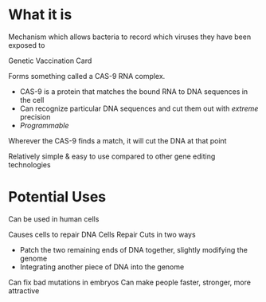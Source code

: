 # What it is
Mechanism which allows bacteria to record which viruses they have been exposed to

Genetic Vaccination Card

Forms something called a CAS-9 RNA complex.
* CAS-9 is a protein that matches the bound RNA to DNA sequences in the cell
* Can recognize particular DNA sequences and cut them out with *extreme* precision
* *Programmable*

Wherever the CAS-9 finds a match, it will cut the DNA at that point

Relatively simple & easy to use compared to other gene editing technologies

# Potential Uses
Can be used in human cells 

Causes cells to repair DNA
Cells Repair Cuts in two ways
* Patch the two remaining ends of DNA together, slightly modifying the genome
* Integrating another piece of DNA into the genome

Can fix bad mutations in embryos
Can make people faster, stronger, more attractive

